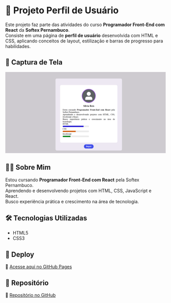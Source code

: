 # 🌟 Projeto Perfil de Usuário

Este projeto faz parte das atividades do curso **Programador Front-End com React** da **Softex Pernambuco**.  
Consiste em uma página de **perfil de usuário** desenvolvida com HTML e CSS, aplicando conceitos de layout, estilização e barras de progresso para habilidades.

## 📸 Captura de Tela
![Print do Projeto](./screencapture.png)

## 👩‍💻 Sobre Mim
Estou cursando **Programador Front-End com React** pela Softex Pernambuco.  
Aprendendo e desenvolvendo projetos com HTML, CSS, JavaScript e React.  
Busco experiência prática e crescimento na área de tecnologia.

## 🛠️ Tecnologias Utilizadas
- HTML5  
- CSS3  

## 🚀 Deploy
🔗 [Acesse aqui no GitHub Pages](https://SEU-USUARIO.github.io/NOME-DO-REPOSITORIO/)  

## 📂 Repositório
🔗 [Repositório no GitHub](https://github.com/SEU-USUARIO/NOME-DO-REPOSITORIO)
